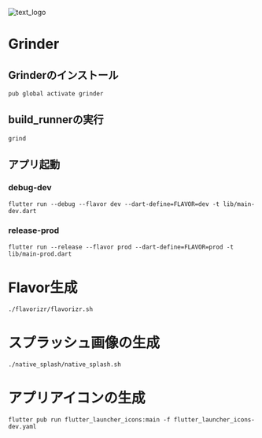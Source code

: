![text_logo](https://user-images.githubusercontent.com/35668159/130312182-c8c7ebc3-f06b-47d4-8424-37e17e1dcba2.png)

# Grinder
## Grinderのインストール
```shell
pub global activate grinder
```

## build_runnerの実行
```shell
grind
```

## アプリ起動
### debug-dev
```shell
flutter run --debug --flavor dev --dart-define=FLAVOR=dev -t lib/main-dev.dart
```

### release-prod
```shell
flutter run --release --flavor prod --dart-define=FLAVOR=prod -t lib/main-prod.dart
```

# Flavor生成
```shell
./flavorizr/flavorizr.sh
```

# スプラッシュ画像の生成
```shell
./native_splash/native_splash.sh
```

# アプリアイコンの生成
```shell
flutter pub run flutter_launcher_icons:main -f flutter_launcher_icons-dev.yaml
```

